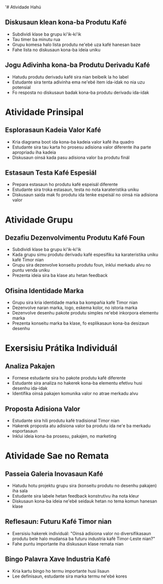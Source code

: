 '# Atividade Hahú
## Diskusaun klean kona-ba Produtu Kafé
- Subdividi klase ba grupu ki'ik-ki'ik
- Tau timer ba minutu rua
- Grupu komesa halo lista produtu ne'ebé uza kafé hanesan baze
- Fahe lista no diskusaun kona-ba ideia uniku

## Jogu Adivinha kona-ba Produtu Derivadu Kafé
- Hatudu produtu derivadu kafé sira nian beibeik la ho label
- Estudante sira tenta adivinha ema ne'ebé item ida-idak no nia uzu potensial
- Fo resposta no diskusaun badak kona-ba produtu derivadu ida-idak

# Atividade Prinsipal
## Esplorasaun Kadeia Valor Kafé
- Kria diagrama boot ida kona-ba kadeia valor kafé iha quadro
- Estudante sira tau karta ho prosesu adisiona valor diferente iha parte apropriadu iha kadeia
- Diskusaun oinsá kada pasu adisiona valor ba produtu finál

## Estasaun Testa Kafé Espesiál
- Prepara estasaun ho produtu kafé espeisál diferente
- Estudante sira troka estasaun, testa no nota karateristika uniku
- Diskusaun saida mak fo produtu ida tenke espeisál no oinsá nia adisiona valor

# Atividade Grupu
## Dezafiu Dezenvolvimentu Produtu Kafé Foun 
- Subdividi klase ba grupu ki'ik-ki'ik
- Kada grupu simu produtu derivadu kafé espesifiku ka karateristika uniku kafé Timor nian
- Grupu sira dezenvolve konseitu produtu foun, inklui merkadu alvu no puntu venda uniku
- Prezenta ideia sira ba klase atu hetan feedback

## Ofisina Identidade Marka
- Grupu sira kria identidade marka ba kompañia kafé Timor nian
- Dezenvolve naran marka, logo, eskema kolor, no istoria marka
- Dezenvolve desenhu pakote produtu simples ne'ebé inkorpora elementu marka
- Prezenta konseitu marka ba klase, fo esplikasaun kona-ba desizaun desenhu

# Exersisiu Prátika Individuál 
## Analiza Pakajen
- Fornese estudante sira ho pakote produtu kafé diferente
- Estudante sira analiza no hakerek kona-ba elementu efetivu husi desenhu ida-idak
- Identifika oinsá pakajen komunika valor no atrae merkadu alvu

## Proposta Adisiona Valor
- Estudante sira hili produtu kafé tradisional Timor nian
- Hakerek proposta atu adisiona valor ba produtu ida ne'e ba merkadu esportasaun
- Inklui ideia kona-ba prosesu, pakajen, no marketing

# Atividade Sae no Remata
## Passeia Galeria Inovasaun Kafé
- Hatudu hotu projektu grupu sira (konseitu produtu no desenhu pakajen) iha sala
- Estudante sira labele hetan feedback konstrutivu iha nota kleur
- Diskusaun kona-ba ideia ne'ebé seidauk hetan no tema komun hanesan klase

## Reflesaun: Futuru Kafé Timor nian
- Exersisiu hakerek individuál: "Oinsá adisiona valor no diversifikasaun produtu bele halo mudansa ba futuru industria kafé Timor-Leste nian?"
- Fahe puntu importante iha diskusaun klase remata nian

## Bingo Palavra Xave Industria Kafé
- Kria kartu bingo ho termu importante husi lisaun
- Lee definisaun, estudante sira marka termu ne'ebé kores